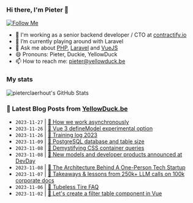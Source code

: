 ### Hi there, I'm Pieter 👋  
[![Follow Me](https://img.shields.io/github/followers/pieterclaerhout?label=Follow&style=social)](https://github.com/pieterclaerhout)

- 🏢 I'm working as a senior backend developer / CTO at [contractify.io](https://contractify.io)
- 🌱 I’m currently playing around with Laravel
- 💬 Ask me about [PHP](https://php.net), [Laravel](http://laravel.com) and [VueJS](https://vuejs.org)
- 😄 Pronouns: Pieter, Duckie, YellowDuck
- 📫 How to reach me: pieter@yellowduck.be

### My stats

![pieterclaerhout's GitHub Stats](https://github-readme-stats.vercel.app/api?username=pieterclaerhout&show_icons=true&count_private=true&line_height=40)

### 📩 Latest Blog Posts from [YellowDuck.be](https://www.yellowduck.be/)
<!-- BLOG-POST-LIST:START -->
- `2023-11-27` | [🔗 How we work asynchronously](https://www.yellowduck.be/posts/how-we-work-asynchronously)  
- `2023-11-26` | [🐥 Vue 3 defineModel experimental option](https://www.yellowduck.be/posts/vue-3-definemodel-experimental-option)  
- `2023-11-26` | [🔗 Training log 2023](https://www.yellowduck.be/posts/training-log-2023)  
- `2023-11-09` | [🐥 PostgreSQL database and table size](https://www.yellowduck.be/posts/postgresql-database-and-table-size)  
- `2023-11-08` | [🐥 Demystifying CSS container queries](https://www.yellowduck.be/posts/demystifying-css-container-queries)  
- `2023-11-08` | [🔗 New models and developer products announced at DevDay](https://www.yellowduck.be/posts/new-models-and-developer-products-announced-at-devday)  
- `2023-11-08` | [🔗 The Architecture Behind A One-Person Tech Startup](https://www.yellowduck.be/posts/the-architecture-behind-a-one-person-tech-startup)  
- `2023-11-07` | [🔗 Takeaways &amp; lessons from 250k+ LLM calls on 100k corporate docs](https://www.yellowduck.be/posts/takeaways-and-lessons-from-250k-llm-calls-on-100k-corporate-docs)  
- `2023-11-06` | [🔗 Tubeless Tire FAQ](https://www.yellowduck.be/posts/tubeless-tire-faq)  
- `2023-11-02` | [🔗 Let&#39;s create a filter table component in Vue](https://www.yellowduck.be/posts/lets-create-a-filter-table-component-in-vue)  

<!-- BLOG-POST-LIST:END -->
